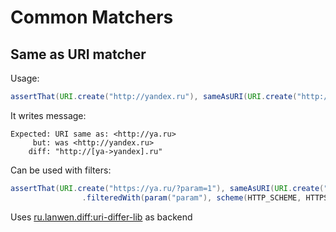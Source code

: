 # Common Matchers  
 
Same as URI matcher
-------------------

Usage: 
```java
assertThat(URI.create("http://yandex.ru"), sameAsURI(URI.create("http://ya.ru")));
``` 

It writes message: 
```
Expected: URI same as: <http://ya.ru>
     but: was <http://yandex.ru>
	diff: "http://[ya->yandex].ru" 
``` 

Can be used with filters:    
```java
assertThat(URI.create("https://ya.ru/?param=1"), sameAsURI(URI.create("http://ya.ru")))
                .filteredWith(param("param"), scheme(HTTP_SCHEME, HTTPS_SCHEME));
``` 


Uses [ru.lanwen.diff:uri-differ-lib](https://github.com/yandex-qatools/uri-differ) as backend



